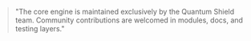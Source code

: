 
> "The core engine is maintained exclusively by the Quantum Shield team. Community contributions are welcomed in modules, docs, and testing layers."
